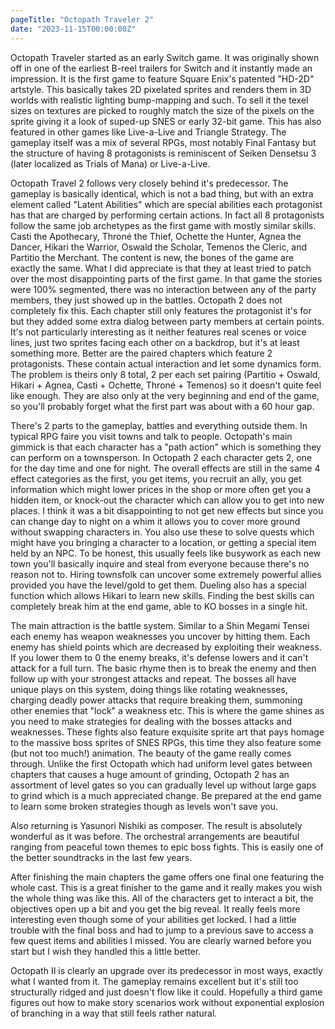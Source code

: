 ```yaml
---
pageTitle: "Octopath Traveler 2"
date: "2023-11-15T00:00:00Z"
---
```


Octopath Traveler started as an early Switch game.  It was originally shown off in one of the earliest B-reel trailers for Switch and it instantly made an impression.  It is the first game to feature Square Enix's patented "HD-2D" artstyle.  This basically takes 2D pixelated sprites and renders them in 3D worlds with realistic lighting bump-mapping and such.  To sell it the texel sizes on textures are picked to roughly match the size of the pixels on the sprite giving it a look of suped-up SNES or early 32-bit game.  This has also featured in other games like Live-a-Live and Triangle Strategy.  The gameplay itself was a mix of several RPGs, most notably Final Fantasy but the structure of having 8 protagonists is reminiscent of Seiken Densetsu 3 (later localized as Trials of Mana) or Live-a-Live.

Octopath Travel 2 follows very closely behind it's predecessor.  The gameplay is basically identical, which is not a bad thing, but with an extra element called "Latent Abilities" which are special abilities each protagonist has that are charged by performing certain actions.  In fact all 8 protagonists follow the same job archetypes as the first game with mostly similar skills.  Casti the Apothecary, Throné the Thief, Ochette the Hunter, Agnea the Dancer, Hikari the Warrior, Oswald the Scholar, Temenos the Cleric, and Partitio the Merchant.  The content is new, the bones of the game are exactly the same.  What I did appreciate is that they at least tried to patch over the most disappointing parts of the first game.  In that game the stories were 100% segmented, there was no interaction between any of the party members, they just showed up in the battles.  Octopath 2 does not completely fix this.  Each chapter still only features the protagonist it's for but they added some extra dialog between party members at certain points.  It's not particularly interesting as it neither features real scenes or voice lines, just two sprites facing each other on a backdrop, but it's at least something more.  Better are the paired chapters which feature 2 protagonists.  These contain actual interaction and let some dynamics form.  The problem is theirs only 8 total, 2 per each set pairing (Partitio + Oswald, Hikari + Agnea, Casti + Ochette, Throné + Temenos) so it doesn't quite feel like enough.  They are also only at the very beginning and end of the game, so you'll probably forget what the first part was about with a 60 hour gap.

There's 2 parts to the gameplay, battles and everything outside them.  In typical RPG faire you visit towns and talk to people.  Octopath's main gimmick is that each character has a "path action" which is something they can perform on a townsperson.  In Octopath 2 each character gets 2, one for the day time and one for night.  The overall effects are still in the same 4 effect categories as the first, you get items, you recruit an ally, you get information which might lower prices in the shop or more often get you a hidden item, or knock-out the character which can allow you to get into new places.  I think it was a bit disappointing to not get new effects but since you can change day to night on a whim it allows you to cover more ground without swapping characters in.  You also use these to solve quests which might have you bringing a character to a location, or getting a special item held by an NPC.  To be honest, this usually feels like busywork as each new town you'll basically inquire and steal from everyone because there's no reason not to.  Hiring townsfolk can uncover some extremely powerful allies provided you have the level/gold to get them.  Dueling also has a special function which allows Hikari to learn new skills.  Finding the best skills can completely break him at the end game, able to KO bosses in a single hit.

The main attraction is the battle system.  Similar to a Shin Megami Tensei each enemy has weapon weaknesses you uncover by hitting them.  Each enemy has shield points which are decreased by exploiting their weakness.  If you lower them to 0 the enemy breaks, it's defense lowers and it can't attack for a full turn.  The basic rhyme then is to break the enemy and then follow up with your strongest attacks and repeat.  The bosses all have unique plays on this system, doing things like rotating weaknesses, charging deadly power attacks that require breaking them, summoning other enemies that "lock" a weakness etc.  This is where the game shines as you need to make strategies for dealing with the bosses attacks and weaknesses.  These fights also feature exquisite sprite art that pays homage to the massive boss sprites of SNES RPGs, this time they also feature some (but not too much!) animation.  The beauty of the game really comes through.  Unlike the first Octopath which had uniform level gates between chapters that causes a huge amount of grinding, Octopath 2 has an assortment of level gates so you can gradually level up without large gaps to grind which is a much appreciated change.  Be prepared at the end game to learn some broken strategies though as levels won't save you.

Also returning is Yasunori Nishiki as composer.  The result is absolutely wonderful as it was before.  The orchestral arrangements are beautiful ranging from peaceful town themes to epic boss fights.  This is easily one of the better soundtracks in the last few years.

After finishing the main chapters the game offers one final one featuring the whole cast.  This is a great finisher to the game and it really makes you wish the whole thing was like this.  All of the characters get to interact a bit, the objectives open up a bit and you get the big reveal.  It really feels more interesting even though some of your abilities get locked.  I had a little trouble with the final boss and had to jump to a previous save to access a few quest items and abilities I missed.  You are clearly warned before you start but I wish they handled this a little better.

Octopath II is clearly an upgrade over its predecessor in most ways, exactly what I wanted from it.  The gameplay remains excellent but it's still too structurally ridged and just doesn't flow like it could.  Hopefully a third game figures out how to make story scenarios work without exponential explosion of branching in a way that still feels rather natural.